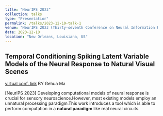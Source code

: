 ```yaml
---
title: "NeurIPS 2023"
collection: talks
type: "Presentation"
permalink: /talks/2023-12-10-talk-1
venue: "NeurIPS 2023 (Thirty-seventh Conference on Neural Information Processing Systems)"
date: 2023-12-10
location: "New Orleans, Louisiana, US"
---
```

Temporal Conditioning Spiking Latent Variable Models of the Neural Response to Natural Visual Scenes
-----
[virtual conf. link](https://neurips.cc/virtual/2023/poster/71480)
BY Gehua Ma

[NeurIPS 2023] Developing computational models of neural response is crucial for sensory neuroscience.However, most existing models employ an unnatural processing paradigm.This work introduces a tool which is able to perform computation in a **natural paradigm** like real neural circuits.
